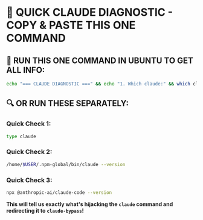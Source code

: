 # 🚀 QUICK CLAUDE DIAGNOSTIC - COPY & PASTE THIS ONE COMMAND

## 🎯 **RUN THIS ONE COMMAND IN UBUNTU TO GET ALL INFO:**

```bash
echo "=== CLAUDE DIAGNOSTIC ===" && echo "1. Which claude:" && which claude && echo "2. Type claude:" && type claude && echo "3. Command claude:" && command -v claude && echo "4. Alias check:" && alias | grep claude && echo "5. Function check:" && declare -f claude && echo "6. File check:" && ls -la /home/$USER/.npm-global/bin/claude* && echo "7. Direct path test:" && /home/$USER/.npm-global/bin/claude --version 2>&1 && echo "8. NPX test:" && npx @anthropic-ai/claude-code --version 2>&1 && echo "=== END DIAGNOSTIC ==="
```

## 🔍 **OR RUN THESE SEPARATELY:**

### **Quick Check 1:**
```bash
type claude
```

### **Quick Check 2:**  
```bash
/home/$USER/.npm-global/bin/claude --version
```

### **Quick Check 3:**
```bash
npx @anthropic-ai/claude-code --version
```

**This will tell us exactly what's hijacking the `claude` command and redirecting it to `claude-bypass`!**
